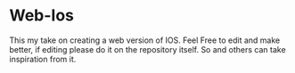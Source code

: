 # Web-Ios
This my take on creating a web version of IOS. Feel Free to edit and make better, if editing please do it on the repository itself. So and others can take inspiration from it.
